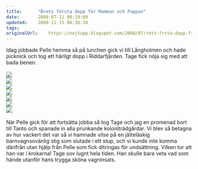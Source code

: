 ```yaml
---
title:		"Årets första dopp för Mamman och Pappan"
date:		2008-07-11 00:19:00
updated:	2008-11-13 08:16:34
tags: 	
originalUrl:	https://nejtupp.blogspot.com/2008/07/rets-frsta-dopp-fr-mamman-och-pappan.html
---
```


Idag jobbade Pelle hemma så på lunchen gick vi till Långholmen och hade picknick och tog ett härligt dopp i Riddarfjärden. Tage fick nöja sig med att bada benen.<br><br><img src="../../../../img/Mobil+4+020.jpg"><br><img src="../../../../img/_MG_4889_1024pix.jpg"><br><img src="../../../../img/_MG_4903_1024pix.jpg"><br><img src="../../../../img/_MG_4907_1024pix.jpg"><br><img src="../../../../img/_MG_4919_1024pix.jpg"><br><img src="../../../../img/_MG_4924_1024pix.jpg"><br><img src="../../../../img/_MG_4901_1024pix.jpg"><br><br>När Pelle gick för att fortsätta jobba så tog Tage och jag en promenad bort till Tanto och spanade in alla prunkande koloniträdgårdar. Vi blev så betagna av hur vackert det var så vi hamnade vilse på en jätteläskig barnvagnsovänlig stig som slutade i ett stup, och vi kunde inte komma därifrån utan hjälp från Pelle som fick ditringas för undsättning. Vilken tur att han var i krokarna! Tage sov lugnt hela tiden. Han skulle bara veta vad som hände utanför hans trygga sköna vagninsats.
<!-- no comments on this post -->